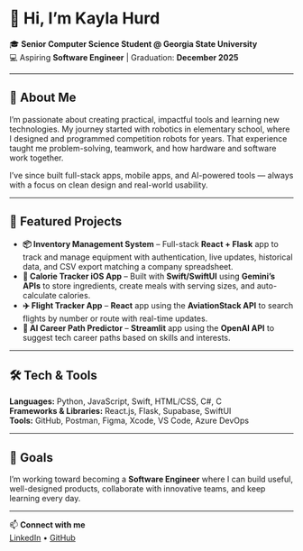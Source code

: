 # 👋 Hi, I’m Kayla Hurd  

🎓 **Senior Computer Science Student @ Georgia State University**  
💻 Aspiring **Software Engineer** | Graduation: **December 2025**  

---

## 🌟 About Me  
I’m passionate about creating practical, impactful tools and learning new technologies. My journey started with robotics in elementary school, where I designed and programmed competition robots for years. That experience taught me problem-solving, teamwork, and how hardware and software work together.  

I’ve since built full-stack apps, mobile apps, and AI-powered tools — always with a focus on clean design and real-world usability.  

---

## 🚀 Featured Projects  
- **📦 Inventory Management System** – Full-stack **React + Flask** app to track and manage equipment with authentication, live updates, historical data, and CSV export matching a company spreadsheet.  
- **🍎 Calorie Tracker iOS App** – Built with **Swift/SwiftUI** using **Gemini’s APIs** to store ingredients, create meals with serving sizes, and auto-calculate calories.  
- **✈️ Flight Tracker App** – **React** app using the **AviationStack API** to search flights by number or route with real-time updates.  
- **🤖 AI Career Path Predictor** – **Streamlit** app using the **OpenAI API** to suggest tech career paths based on skills and interests.  

---

## 🛠 Tech & Tools  
**Languages:** Python, JavaScript, Swift, HTML/CSS, C#, C  
**Frameworks & Libraries:** React.js, Flask, Supabase, SwiftUI  
**Tools:** GitHub, Postman, Figma, Xcode, VS Code, Azure DevOps  

---

## 🎯 Goals  
I’m working toward becoming a **Software Engineer** where I can build useful, well-designed products, collaborate with innovative teams, and keep learning every day.

---

📫 **Connect with me**  
[LinkedIn](https://www.linkedin.com/in/kayla-hurd) • [GitHub](https://github.com/kaylahurd)

